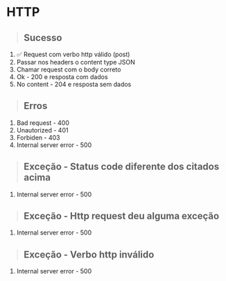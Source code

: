 # HTTP

> ## Sucesso

1. ✅ Request com verbo http válido (post)
2. Passar nos headers o content type JSON
3. Chamar request com o body correto
4. Ok - 200 e resposta com dados
5. No content - 204 e resposta sem dados

> ## Erros

1. Bad request - 400
2. Unautorized - 401
3. Forbiden - 403
4. Internal server error - 500

> ## Exceção - Status code diferente dos citados acima

1. Internal server error - 500

> ## Exceção - Http request deu alguma exceção

1. Internal server error - 500

> ## Exceção - Verbo http inválido

1. Internal server error - 500

